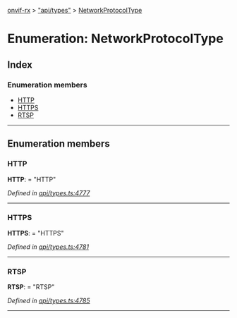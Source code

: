 [onvif-rx](../README.md) > ["api/types"](../modules/_api_types_.md) > [NetworkProtocolType](../enums/_api_types_.networkprotocoltype.md)

# Enumeration: NetworkProtocolType

## Index

### Enumeration members

* [HTTP](_api_types_.networkprotocoltype.md#http)
* [HTTPS](_api_types_.networkprotocoltype.md#https)
* [RTSP](_api_types_.networkprotocoltype.md#rtsp)

---

## Enumeration members

<a id="http"></a>

###  HTTP

**HTTP**:  = "HTTP"

*Defined in [api/types.ts:4777](https://github.com/patrickmichalina/onvif-rx/blob/f117e44/src/api/types.ts#L4777)*

___
<a id="https"></a>

###  HTTPS

**HTTPS**:  = "HTTPS"

*Defined in [api/types.ts:4781](https://github.com/patrickmichalina/onvif-rx/blob/f117e44/src/api/types.ts#L4781)*

___
<a id="rtsp"></a>

###  RTSP

**RTSP**:  = "RTSP"

*Defined in [api/types.ts:4785](https://github.com/patrickmichalina/onvif-rx/blob/f117e44/src/api/types.ts#L4785)*

___

